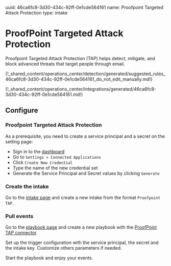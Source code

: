 uuid: 46ca6fc8-3d30-434c-92ff-0e1cde564161
name: Proofpoint Targeted Attack Protection
type: intake

# ProofPoint Targeted Attack Protection

Proofpoint Targeted Attack Protection (TAP) helps detect, mitigate, and block advanced threats that target people through email.


{!_shared_content/operations_center/detection/generated/suggested_rules_46ca6fc8-3d30-434c-92ff-0e1cde564161_do_not_edit_manually.md!}

{!_shared_content/operations_center/integrations/generated/46ca6fc8-3d30-434c-92ff-0e1cde564161.md!}

## Configure

### Proofpoint Targeted Attack Protection

As a prerequisite, you need to create a service principal and a secret on the setting page:

- Sign in to the [dashboard](https://threatinsight.proofpoint.com/)
- Go to `Settings > Connected Applications`
- Click `Create New Credential`
- Type the name of the new credential set
- Generate the Service Principal and Secret values by clicking `Generate`


### Create the intake

Go to the [intake page](https://app.sekoia.io/operations/intakes) and create a new intake from the format `Proofpoint TAP`.

### Pull events

Go to the [playbook page](https://app.sekoia.io/operations/playbooks) and create a new playbook with the [ProofPoint TAP connector](../../../automate/library/proofpoint.md#get-proofpoint-tap-events).

Set up the trigger configuration with the service principal, the secret and the intake key. Customize others parameters if needed.

Start the playbook and enjoy your events.
